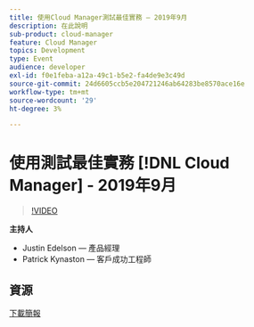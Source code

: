 ```yaml
---
title: 使用Cloud Manager測試最佳實務 — 2019年9月
description: 在此說明
sub-product: cloud-manager
feature: Cloud Manager
topics: Development
type: Event
audience: developer
exl-id: f0e1feba-a12a-49c1-b5e2-fa4de9e3c49d
source-git-commit: 24d6605ccb5e204721246ab64283be8570ace16e
workflow-type: tm+mt
source-wordcount: '29'
ht-degree: 3%

---
```


# 使用測試最佳實務 [!DNL Cloud Manager] - 2019年9月

>[!VIDEO](https://video.tv.adobe.com/v/329028/?quality=9&learn=on)


**主持人**

* Justin Edelson — 產品經理
* Patrick Kynaston — 客戶成功工程師

## 資源

[下載簡報](./assets/CloudManagerWebinarSeptember2019.pdf)
